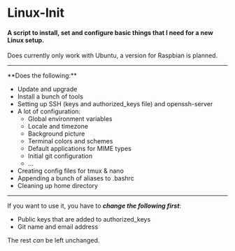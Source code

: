 # Linux-Init
#### A script to install, set and configure basic things that I need for a new Linux setup.
Does currently only work with Ubuntu, a version for Raspbian is planned.
<hr>
**Does the following:**

- Update and upgrade
- Install a bunch of tools
- Setting up SSH (keys and authorized_keys file) and openssh-server
- A lot of configuration:
  - Global environment variables
  - Locale and timezone
  - Background picture
  - Terminal colors and schemes
  - Default applications for MIME types
  - Initial git configuration
  - ...
- Creating config files for tmux & nano
- Appending a bunch of aliases to .bashrc
- Cleaning up home directory
<hr>

If you want to use it, you have to **_change the following first_**:
- Public keys that are added to authorized_keys
- Git name and email address</br>

The rest *can* be left unchanged.

